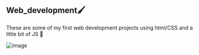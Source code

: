 ## Web_development🖌
These are some of my first web development projects using html/CSS and a little bit of JS 🎨

![image](https://user-images.githubusercontent.com/89918661/189169089-f69085a1-55b1-46c5-ba3a-4bbc6b2a85fa.png)
